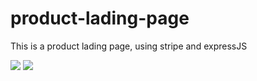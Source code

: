 # product-lading-page
This is a product lading page, using stripe and expressJS

<img src='./img/45C31442-1DC8-4E05-BF7F-B84B5950EBD6' />
<img src='./img/CA4936C5-7B3A-4044-8ECC-D06C09CEFA96' />
